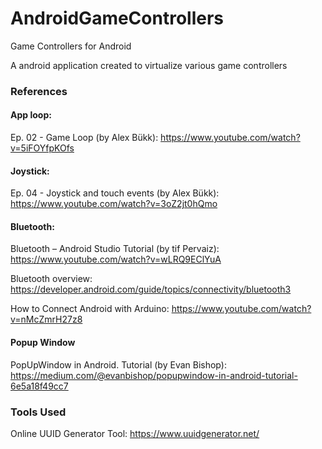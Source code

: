# AndroidGameControllers
Game Controllers for Android

A android application created to virtualize various game controllers

### References

#### App loop: 

Ep. 02 - Game Loop (by  Alex Bükk): https://www.youtube.com/watch?v=5iFOYfpKOfs

#### Joystick: 

Ep. 04 - Joystick and touch events (by Alex Bükk): https://www.youtube.com/watch?v=3oZ2jt0hQmo

#### Bluetooth:

Bluetooth – Android Studio Tutorial (by tif Pervaiz): https://www.youtube.com/watch?v=wLRQ9EClYuA

Bluetooth overview: https://developer.android.com/guide/topics/connectivity/bluetooth3

How to Connect Android with Arduino: https://www.youtube.com/watch?v=nMcZmrH27z8

#### Popup Window

PopUpWindow in Android. Tutorial (by Evan Bishop): https://medium.com/@evanbishop/popupwindow-in-android-tutorial-6e5a18f49cc7

### Tools Used

Online UUID Generator Tool: https://www.uuidgenerator.net/
